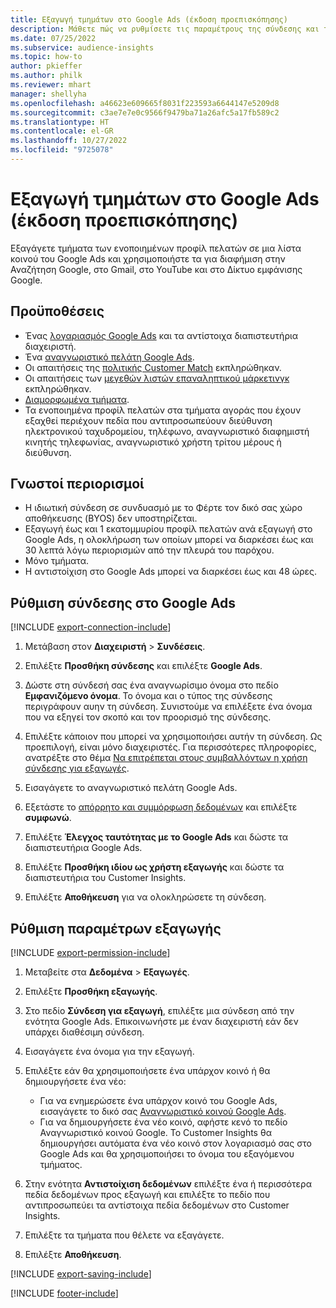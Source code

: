 ```yaml
---
title: Εξαγωγή τμημάτων στο Google Ads (έκδοση προεπισκόπησης)
description: Μάθετε πώς να ρυθμίσετε τις παραμέτρους της σύνδεσης και της εξαγωγής στο Google Ads.
ms.date: 07/25/2022
ms.subservice: audience-insights
ms.topic: how-to
author: pkieffer
ms.author: philk
ms.reviewer: mhart
manager: shellyha
ms.openlocfilehash: a46623e609665f8031f223593a6644147e5209d8
ms.sourcegitcommit: c3ae7e7e0c9566f9479ba71a26afc5a17fb589c2
ms.translationtype: HT
ms.contentlocale: el-GR
ms.lasthandoff: 10/27/2022
ms.locfileid: "9725078"
---
```

# <a name="export-segments-to-google-ads-preview"></a>Εξαγωγή τμημάτων στο Google Ads (έκδοση προεπισκόπησης)

Εξαγάγετε τμήματα των ενοποιημένων προφίλ πελατών σε μια λίστα κοινού του Google Ads και χρησιμοποιήστε τα για διαφήμιση στην Αναζήτηση Google, στο Gmail, στο YouTube και στο Δίκτυο εμφάνισης Google.

## <a name="prerequisites"></a>Προϋποθέσεις

- Ένας [λογαριασμός Google Ads](https://ads.google.com/) και τα αντίστοιχα διαπιστευτήρια διαχειριστή.
- Ένα [αναγνωριστικό πελάτη Google Ads](https://support.google.com/google-ads/answer/1704344).
- Οι απαιτήσεις της [πολιτικής Customer Match](https://support.google.com/adspolicy/answer/6299717) εκπληρώθηκαν.
- Οι απαιτήσεις των [μεγεθών λιστών επαναληπτικού μάρκετινγκ](https://support.google.com/google-ads/answer/7558048) εκπληρώθηκαν.
- [Διαμορφωμένα τμήματα](segments.md).
- Τα ενοποιημένα προφίλ πελατών στα τμήματα αγοράς που έχουν εξαχθεί περιέχουν πεδία που αντιπροσωπεύουν διεύθυνση ηλεκτρονικού ταχυδρομείου, τηλέφωνο, αναγνωριστικό διαφημιστή κινητής τηλεφωνίας, αναγνωριστικό χρήστη τρίτου μέρους ή διεύθυνση.

## <a name="known-limitations"></a>Γνωστοί περιορισμοί

- Η ιδιωτική σύνδεση σε συνδυασμό με το Φέρτε τον δικό σας χώρο αποθήκευσης (BYOS) δεν υποστηρίζεται.
- Εξαγωγή έως και 1 εκατομμυρίου προφίλ πελατών ανά εξαγωγή στο Google Ads, η ολοκλήρωση των οποίων μπορεί να διαρκέσει έως και 30 λεπτά λόγω περιορισμών από την πλευρά του παρόχου.
- Μόνο τμήματα.
- Η αντιστοίχιση στο Google Ads μπορεί να διαρκέσει έως και 48 ώρες.

## <a name="set-up-connection-to-google-ads"></a>Ρύθμιση σύνδεσης στο Google Ads

[!INCLUDE [export-connection-include](includes/export-connection-admn.md)]

1. Μετάβαση στον **Διαχειριστή** > **Συνδέσεις**.

1. Επιλέξτε **Προσθήκη σύνδεσης** και επιλέξτε **Google Ads**.

1. Δώστε στη σύνδεσή σας ένα αναγνωρίσιμο όνομα στο πεδίο **Εμφανιζόμενο όνομα**. Το όνομα και ο τύπος της σύνδεσης περιγράφουν αυην τη σύνδεση. Συνιστούμε να επιλέξετε ένα όνομα που να εξηγεί τον σκοπό και τον προορισμό της σύνδεσης.

1. Επιλέξτε κάποιον που μπορεί να χρησιμοποιήσει αυτήν τη σύνδεση. Ως προεπιλογή, είναι μόνο διαχειριστές. Για περισσότερες πληροφορίες, ανατρέξτε στο θέμα [Να επιτρέπεται στους συμβαλλόντων η χρήση σύνδεσης για εξαγωγές](connections.md#allow-contributors-to-use-a-connection-for-exports).

1. Εισαγάγετε το αναγνωριστικό πελάτη Google Ads.

1. Εξετάστε το [απόρρητο και συμμόρφωση δεδομένων](connections.md#data-privacy-and-compliance) και επιλέξτε **συμφωνώ**.

1. Επιλέξτε **Έλεγχος ταυτότητας με το Google Ads** και δώστε τα διαπιστευτήρια Google Ads.

1. Επιλέξτε **Προσθήκη ιδίου ως χρήστη εξαγωγής** και δώστε τα διαπιστευτήρια του Customer Insights.

1. Επιλέξτε **Αποθήκευση** για να ολοκληρώσετε τη σύνδεση.

## <a name="configure-an-export"></a>Ρύθμιση παραμέτρων εξαγωγής

[!INCLUDE [export-permission-include](includes/export-permission.md)]

1. Μεταβείτε στα **Δεδομένα** > **Εξαγωγές**.

1. Επιλέξτε **Προσθήκη εξαγωγής**.

1. Στο πεδίο **Σύνδεση για εξαγωγή**, επιλέξτε μια σύνδεση από την ενότητα Google Ads. Επικοινωνήστε με έναν διαχειριστή εάν δεν υπάρχει διαθέσιμη σύνδεση.

1. Εισαγάγετε ένα όνομα για την εξαγωγή.

1. Επιλέξτε εάν θα χρησιμοποιήσετε ένα υπάρχον κοινό ή θα δημιουργήσετε ένα νέο:
   - Για να ενημερώσετε ένα υπάρχον κοινό του Google Ads, εισαγάγετε το δικό σας [Αναγνωριστικό κοινού Google Ads](https://support.google.com/google-ads/answer/7558048?hl=en#:~:text=Audience%20lists%20is%20a%20section,Display%20Network%20through%20remarketing%20campaigns).
   - Για να δημιουργήσετε ένα νέο κοινό, αφήστε κενό το πεδίο Αναγνωριστικό κοινού Google. Το Customer Insights θα δημιουργήσει αυτόματα ένα νέο κοινό στον λογαριασμό σας στο Google Ads και θα χρησιμοποιήσει το όνομα του εξαγόμενου τμήματος.

1. Στην ενότητα **Αντιστοίχιση δεδομένων** επιλέξτε ένα ή περισσότερα πεδία δεδομένων προς εξαγωγή και επιλέξτε το πεδίο που αντιπροσωπεύει τα αντίστοιχα πεδία δεδομένων στο Customer Insights.

1. Επιλέξτε τα τμήματα που θέλετε να εξαγάγετε.

1. Επιλέξτε **Αποθήκευση**.

[!INCLUDE [export-saving-include](includes/export-saving.md)]

[!INCLUDE [footer-include](includes/footer-banner.md)]
